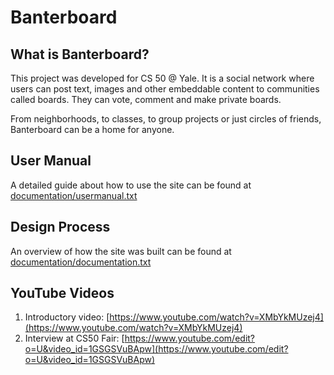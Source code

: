 Banterboard
============

What is Banterboard?
-------------

This project was developed for CS 50 @ Yale. It is a social network where users can post text, images and other embeddable content to communities called boards. They can vote, comment and make private boards.

From neighborhoods, to classes, to group projects or just circles of friends, Banterboard can be a home for anyone. 

User Manual
----------------------

A detailed guide about how to use the site can be found at [documentation/usermanual.txt](documentation/usermanual.txt)

Design Process
------------

An overview of how the site was built can be found at [documentation/documentation.txt](documentation/documentation.txt)

YouTube Videos
--------------------

1. Introductory video: [https://www.youtube.com/watch?v=XMbYkMUzej4](https://www.youtube.com/watch?v=XMbYkMUzej4)
2. Interview at CS50 Fair: [https://www.youtube.com/edit?o=U&video_id=1GSGSVuBApw](https://www.youtube.com/edit?o=U&video_id=1GSGSVuBApw)
